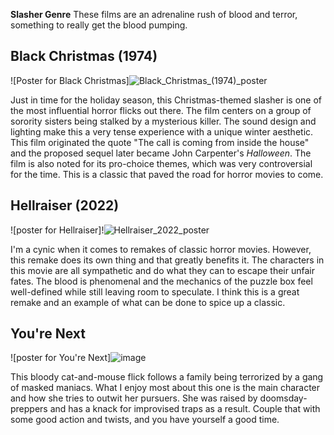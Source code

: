 **Slasher Genre**
These films are an adrenaline rush of blood and terror, something to really get the blood pumping.

## Black Christmas (1974)
	
![Poster for Black Christmas]![Black_Christmas_(1974)_poster](https://github.com/user-attachments/assets/212b4758-e9f0-40a1-8266-17818f836356)

Just in time for the holiday season, this Christmas-themed slasher is one of the most influential horror flicks out there. The film centers on a group of sorority sisters being stalked by a mysterious killer.
The sound design and lighting make this a very tense experience with a unique winter aesthetic.
This film originated the quote "The call is coming from inside the house" and the proposed sequel later became John Carpenter's *Halloween*. The film is also noted for its pro-choice themes, which was very controversial
for the time. This is a classic that paved the road for horror movies to come.


## Hellraiser (2022)

![poster for Hellraiser]!![Hellraiser_2022_poster](https://github.com/user-attachments/assets/67ef8af1-faaf-4cb7-9089-ef0e59ee42df)

I'm a cynic when it comes to remakes of classic horror movies. However, this remake does its own thing and that greatly benefits it. The characters in this movie are all sympathetic and do what they can to escape their unfair fates. The blood is phenomenal and the mechanics of the puzzle box feel well-defined while still leaving room to speculate. I think this is a great remake and an example of what can be done to spice up a classic.

## You're Next
![poster for You're Next]![image](https://github.com/user-attachments/assets/3d8563ed-a820-4a8e-8d62-dce5697d404a)

This bloody cat-and-mouse flick follows a family being terrorized by a gang of masked maniacs. What I enjoy most about this one is the main character and how she tries to outwit her pursuers. She was raised by doomsday-preppers and has a knack for improvised traps as a result. Couple that with some good action and twists, and you have yourself a good time. 
